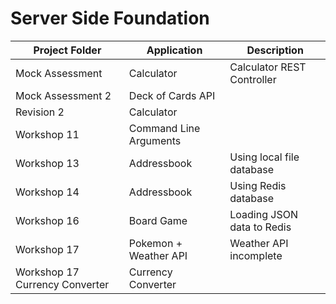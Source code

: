 # Server Side Foundation

| **Project Folder**             | **Application**        | **Description**            |
|--------------------------------|------------------------|----------------------------|
| Mock Assessment                | Calculator             | Calculator REST Controller |
| Mock Assessment 2              | Deck of Cards API      |                            |
| Revision 2                     | Calculator             |                            |
| Workshop 11                    | Command Line Arguments |                            |
| Workshop 13                    | Addressbook            | Using local file database  |
| Workshop 14                    | Addressbook            | Using Redis database       |
| Workshop 16                    | Board Game             | Loading JSON data to Redis |
| Workshop 17                    | Pokemon + Weather API  | Weather API incomplete     |
| Workshop 17 Currency Converter | Currency Converter     |                            |